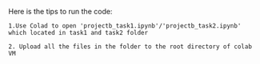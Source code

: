 

Here is the tips to run the code:


    1.Use Colad to open 'projectb_task1.ipynb'/'projectb_task2.ipynb' which located in task1 and task2 folder

    2. Upload all the files in the folder to the root directory of colab VM

    




